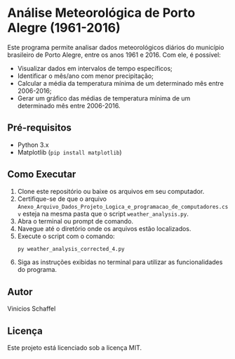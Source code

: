 
# Análise Meteorológica de Porto Alegre (1961-2016)

Este programa permite analisar dados meteorológicos diários do município brasileiro de Porto Alegre, entre os anos 1961 e 2016. Com ele, é possível:

- Visualizar dados em intervalos de tempo específicos;
- Identificar o mês/ano com menor precipitação;
- Calcular a média da temperatura mínima de um determinado mês entre 2006-2016;
- Gerar um gráfico das médias de temperatura mínima de um determinado mês entre 2006-2016.

## Pré-requisitos

- Python 3.x
- Matplotlib (`pip install matplotlib`)

## Como Executar

1. Clone este repositório ou baixe os arquivos em seu computador.
2. Certifique-se de que o arquivo `Anexo_Arquivo_Dados_Projeto_Logica_e_programacao_de_computadores.csv` esteja na mesma pasta que o script `weather_analysis.py`.
3. Abra o terminal ou prompt de comando.
4. Navegue até o diretório onde os arquivos estão localizados.
5. Execute o script com o comando:
   ```bash
   py weather_analysis_corrected_4.py
   ```
6. Siga as instruções exibidas no terminal para utilizar as funcionalidades do programa.

## Autor

Vinicios Schaffel

## Licença

Este projeto está licenciado sob a licença MIT.

